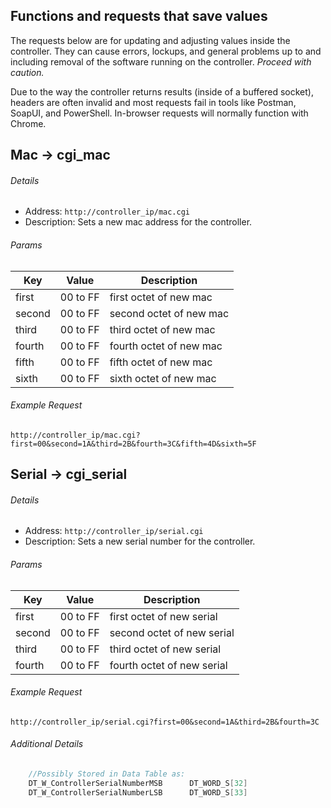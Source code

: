 ## Functions and requests that save values 
The requests below are for updating and adjusting values inside the controller. 
They can cause errors, lockups, and general problems up to and including removal of the software running on the controller. *Proceed with caution.*

Due to the way the controller returns results (inside of a buffered socket), headers are often invalid and most requests fail in tools like Postman, SoapUI, and PowerShell.
In-browser requests will normally function with Chrome.

Mac -> cgi_mac
------ 
###### Details
* Address: `http://controller_ip/mac.cgi`
* Description: Sets a new mac address for the controller.

###### Params
| Key | Value | Description |
| --- | --- | --- |
|first|00 to FF|first octet of new mac|
|second|00 to FF|second octet of new mac|
|third|00 to FF|third octet of new mac|
|fourth|00 to FF|fourth octet of new mac|
|fifth|00 to FF|fifth octet of new mac|
|sixth|00 to FF|sixth octet of new mac|

###### Example Request
`http://controller_ip/mac.cgi?first=00&second=1A&third=2B&fourth=3C&fifth=4D&sixth=5F`

Serial -> cgi_serial
------ 
###### Details
* Address: `http://controller_ip/serial.cgi`
* Description: Sets a new serial number for the controller.

###### Params
| Key | Value | Description |
| --- | --- | --- |
|first|00 to FF|first octet of new serial|
|second|00 to FF|second octet of new serial|
|third|00 to FF|third octet of new serial|
|fourth|00 to FF|fourth octet of new serial|

###### Example Request
`http://controller_ip/serial.cgi?first=00&second=1A&third=2B&fourth=3C`

###### Additional Details
```cpp
    //Possibly Stored in Data Table as:
    DT_W_ControllerSerialNumberMSB		DT_WORD_S[32]
    DT_W_ControllerSerialNumberLSB		DT_WORD_S[33]
```
